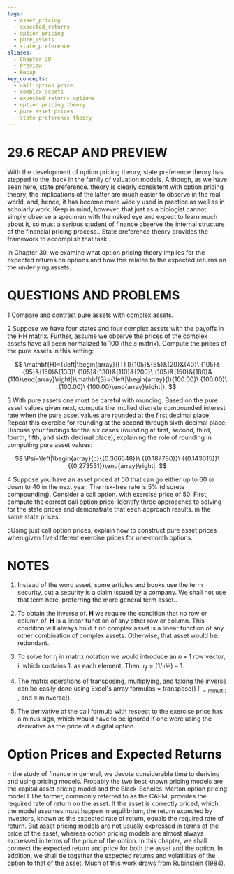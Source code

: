 ```yaml
---
tags:
  - asset_pricing
  - expected_returns
  - option_pricing
  - pure_assets
  - state_preference
aliases:
  - Chapter 30
  - Preview
  - Recap
key_concepts:
  - call option price
  - complex assets
  - expected returns options
  - option pricing theory
  - pure asset prices
  - state preference theory
---
```


# 29.6 RECAP AND PREVIEW

With the development of option pricing theory, state preference theory has stepped to the. back in the family of valuation models. Although, as we have seen here, state preference. theory is clearly consistent with option pricing theory, the implications of the latter are much easier to observe in the real world, and, hence, it has become more widely used in practice as well as in scholarly work. Keep in mind, however, that just as a biologist cannot. simply observe a specimen with the naked eye and expect to learn much about it, so must a serious student of finance observe the internal structure of the financial pricing process.. State preference theory provides the framework to accomplish that task..

In Chapter 30, we examine what option pricing theory implies for the expected returns on options and how this relates to the expected returns on the underlying assets.

# QUESTIONS AND PROBLEMS

1 Compare and contrast pure assets with complex assets.

2 Suppose we have four states and four complex assets with the payoffs in the HH matrix. Further, assume we observe the prices of the complex assets have all been normalized to 100 (the $s$ matrix). Compute the prices of the pure assets in this setting:

$$
\mathbf{H}={\left|\begin{array}{l l l l}{105}&{65}&{20}&{40}\ {105}&{95}&{150}&{130}\ {105}&{130}&{110}&{200}\ {105}&{150}&{180}&{110}\end{array}\right|}\mathbf{S}={\left|\begin{array}{l}{100.00}\ {100.00}\ {100.00}\ {100.00}\end{array}\right|}.
$$

3 With pure assets one must be careful with rounding. Based on the pure asset values given next, compute the implied discrete compounded interest rate when the pure asset values are rounded at the first decimal place. Repeat this exercise for rounding at the second through sixth decimal place. Discuss your findings for the six cases (rounding at first, second, third, fourth, fifth, and sixth decimal place), explaining the role of rounding in computing pure asset values:

$$
\Psi=\left|\begin{array}{c}{{0.366548}}\ {{0.187780}}\ {{0.143015}}\ {{0.273531}}\end{array}\right|.
$$

4 Suppose you have an asset priced at 50 that can go either up to 60 or down to 40 in the next year. The risk-free rate is $5\%$ (discrete compounding). Consider a call option. with exercise price of 50. First, compute the correct call option price. Identify three approaches to solving for the state prices and demonstrate that each approach results. in the same state prices.

5Using just call option prices, explain how to construct pure asset prices when given five different exercise prices for one-month options.

# NOTES

1. Instead of the word asset, some articles and books use the term security, but a security is a claim issued by a company. We shall not use that term here, preferring the more general term asset..

2. To obtain the inverse of. $\mathbf{H}$ we require the condition that no row or column of. $\mathbf{H}$ is a linear function of any other row or column. This condition will always hold if no complex asset is a linear function of any other combination of complex assets. Otherwise, that asset would be. redundant.
3. To solve for $r_{\mathrm{f}}$ in matrix notation we would introduce an $n\times1$ row vector, i, which contains 1. as each element. Then. $r_{f}=(1/\mathfrak{u}\Psi)-1$
4. The matrix operations of transposing, multiplying, and taking the inverse can be easily done using Excel's array formulas $=$ transpose() $\mathsf{\Gamma}_{\mathsf{=m m u l t}()}$ , and $\equiv$ minverse().
5. The derivative of the call formula with respect to the exercise price has a minus sign, which would have to be ignored if one were using the derivative as the price of a digital option..

# Option Prices and Expected Returns

n the study of finance in general, we devote considerable time to deriving and using pricing models. Probably the two best known pricing models are the capital asset pricing model and the Black-Scholes-Merton option pricing model.1 The former, commonly referred to as the CAPM, provides the required rate of return on the asset. If the asset is correctly priced, which the model assumes must happen in equilibrium, the return expected by investors, known as the expected rate of return, equals the required rate of return. But asset pricing models are not usually expressed in terms of the price of the asset, whereas option pricing models are almost always expressed in terms of the price of the option. In this chapter, we shall connect the expected return and price for both the asset and the option. In addition, we shall tie together the expected returns and volatilities of the option to that of the asset. Much of this work draws from Rubinstein (1984).
